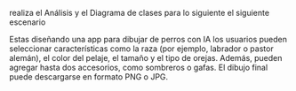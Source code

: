 realiza el Análisis y el Diagrama de clases para lo siguiente el siguiente escenario

Estas diseñando una app para dibujar de perros con IA 
los usuarios pueden seleccionar características como 
la raza (por ejemplo, labrador o pastor alemán), el color 
del pelaje, el tamaño y el tipo de orejas.
Además, pueden agregar hasta dos accesorios, como sombreros 
o gafas.
El dibujo final puede descargarse en formato PNG o JPG.
